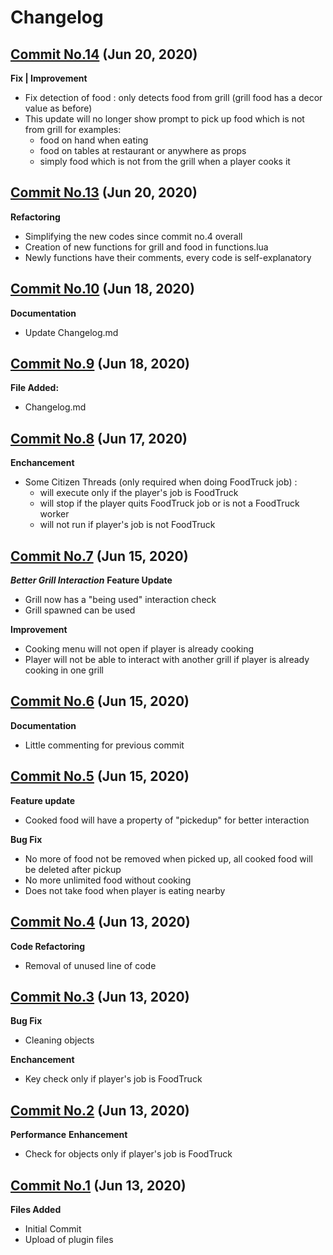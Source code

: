 # Changelog

## [Commit No.14](https://github.com/Kooshal-GDC/WIP-FoodTruck/commit/0b475453d5498dc9d3e9a2cf6a99dc7098c07110) (Jun 20, 2020)

**Fix | Improvement**

- Fix detection of food : only detects food from grill (grill food has a decor value as before)
- This update will no longer show prompt to pick up food which is not from grill for examples:
    - food on hand when eating
    - food on tables at restaurant or anywhere as props
    - simply food which is not from the grill when a player cooks it

## [Commit No.13](https://github.com/Kooshal-GDC/WIP-FoodTruck/commit/68580a56e088908de627b93367d413dff79a2726) (Jun 20, 2020)

**Refactoring**

- Simplifying the new codes since commit no.4 overall
- Creation of new functions for grill and food in functions.lua
- Newly functions have their comments, every code is self-explanatory

## [Commit No.10](https://github.com/Kooshal-GDC/WIP-FoodTruck/commit/8449da7aa4395a2b96aace391f15c24c8738b68b) (Jun 18, 2020)

**Documentation**

- Update Changelog.md

## [Commit No.9](https://github.com/Kooshal-GDC/WIP-FoodTruck/commit/ef504c9f4fb07ec9b1481a6ca5c9d0e8da1bfac3) (Jun 18, 2020)

**File Added:**

- Changelog.md

## [Commit No.8](https://github.com/Kooshal-GDC/WIP-FoodTruck/commit/74ac10d189c824fd0dce121982234d8bcc7dc70e) (Jun 17, 2020)

**Enchancement**

- Some Citizen Threads (only required when doing FoodTruck job) : 
    - will execute only if the player's job is FoodTruck
    - will stop if the player quits FoodTruck job or is not a FoodTruck worker
    - will not run if player's job is not FoodTruck

## [Commit No.7](https://github.com/Kooshal-GDC/WIP-FoodTruck/commit/6c34e10549663554f19285a9bbbd772c6c2e6acd) (Jun 15, 2020)

***Better Grill Interaction***
**Feature Update**

- Grill now has a "being used" interaction check
- Grill spawned can be used

**Improvement**

- Cooking menu will not open if player is already cooking
- Player will not be able to interact with another grill if player is already cooking in one grill

## [Commit No.6](https://github.com/Kooshal-GDC/WIP-FoodTruck/commit/9b4af2dfbe67cbc746426e85343555619b7d95bc) (Jun 15, 2020)

**Documentation**

- Little commenting for previous commit

## [Commit No.5](https://github.com/Kooshal-GDC/WIP-FoodTruck/commit/fa2d41356147349b66bd6c8f815b3b30ab967189) (Jun 15, 2020)

**Feature update**

- Cooked food will have a property of "pickedup" for better interaction

**Bug Fix**
- No more of food not be removed when picked up, all cooked food will be deleted after pickup
- No more unlimited food without cooking
- Does not take food when player is eating nearby

## [Commit No.4](https://github.com/Kooshal-GDC/WIP-FoodTruck/commit/3d97f4f1405e797ed98e75d4c954a65c2cd51916) (Jun 13, 2020)
**Code Refactoring**

- Removal of unused line of code

## [Commit No.3](https://github.com/Kooshal-GDC/WIP-FoodTruck/commit/ae9d7459b5c00e10f2b166b72d8bc966cebec449) (Jun 13, 2020)

**Bug Fix**

- Cleaning objects

**Enchancement**

- Key check only if player's job is FoodTruck

## [Commit No.2](https://github.com/Kooshal-GDC/WIP-FoodTruck/commit/d671bfb105e76fd81212dc1d26dfca622d168b4d) (Jun 13, 2020)

**Performance**
**Enhancement**

- Check for objects only if player's job is FoodTruck

## [Commit No.1](https://github.com/Kooshal-GDC/WIP-FoodTruck/commit/ef504c9f4fb07ec9b1481a6ca5c9d0e8da1bfac3) (Jun 13, 2020)

**Files Added**

- Initial Commit
- Upload of plugin files
